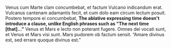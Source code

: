 

Venus cum Marte clam concumbebat, et factum Vulcano indicandum erat.
Vulcanus cantenam adamantis fecit, et cum dolo eam circum lectum posuit. 
Postero tempore ei concumbebat, **The ablative expressing time doesn't introduce a clause, unlike English phrases such as "The next time [that]..."**
Venus et Mars e lecto non poterant fugere. 
Omnes dei vocati sunt, et Venus et Mars visi sunt.
Mars pudorem ob factum sensit.
“Amare divinus est, sed errare quoque divinus est.”
